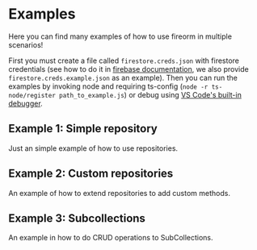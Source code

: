 # Examples

Here you can find many examples of how to use fireorm in multiple scenarios!

First you must create a file called `firestore.creds.json` with firestore credentials (see how to do it in [firebase documentation](https://firebase.google.com/docs/web/setup), we also provide `firestore.creds.example.json` as an example). Then you can run the examples by invoking node and requiring ts-config (`node -r ts-node/register path_to_example.js`) or debug using [VS Code's built-in debugger](https://code.visualstudio.com/docs/editor/debugging).

## Example 1: Simple repository

Just an simple example of how to use repositories.

## Example 2: Custom repositories

An example of how to extend repositories to add custom methods.

## Example 3: Subcollections

An example in how to do CRUD operations to SubCollections.
